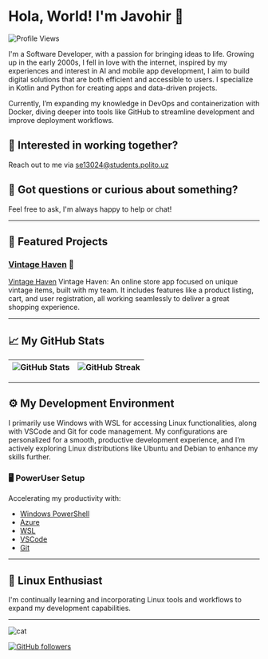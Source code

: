 # Hola, World! I'm Javohir 👋
![Profile Views](https://komarev.com/ghpvc/?username=notlukas18&color=blue)

I'm a Software Developer, with a passion for bringing ideas to life. Growing up in the early 2000s, I fell in love with the internet, inspired by my experiences and interest in AI and mobile app development, I aim to build digital solutions that are both efficient and accessible to users. I specialize in Kotlin and Python for creating apps and data-driven projects.

Currently, I’m expanding my knowledge in DevOps and containerization with Docker, diving deeper into tools like GitHub to streamline development and improve deployment workflows.

## 💼 Interested in working together?
Reach out to me via se13024@students.polito.uz

## 💬 Got questions or curious about something?
Feel free to ask, I'm always happy to help or chat!

---

## 🌟 Featured Projects
### [Vintage Haven](https://github.com/notlukas18/Vintage-Haven) 🧸
[Vintage Haven](https://github.com/notlukas18/Vintage-Haven) Vintage Haven: An online store app focused on unique vintage items, built with my team. It includes features like a product listing, cart, and user registration, all working seamlessly to deliver a great shopping experience.

---

## 📈 My GitHub Stats
| ![GitHub Stats](https://github-readme-stats.vercel.app/api?username=notlukas18&show_icons=true&theme=github) | ![GitHub Streak](https://github-readme-streak-stats.herokuapp.com/?user=notlukas18&theme=github) |
| --- | --- |

---

## ⚙️ My Development Environment
I primarily use Windows with WSL for accessing Linux functionalities, along with VSCode and Git for code management. My configurations are personalized for a smooth, productive development experience, and I’m actively exploring Linux distributions like Ubuntu and Debian to enhance my skills further.

### 🖥️ PowerUser Setup
Accelerating my productivity with:
- [Windows PowerShell](https://docs.microsoft.com/en-us/powershell/)
- [Azure](https://azure.microsoft.com/)
- [WSL](https://docs.microsoft.com/en-us/windows/wsl/)
- [VSCode](https://code.visualstudio.com/)
- [Git](https://git-scm.com/)

---

## 🐧 Linux Enthusiast
I'm continually learning and incorporating Linux tools and workflows to expand my development capabilities.

---
![cat](https://github.com/user-attachments/assets/63dd3968-7bda-4dc3-b5dd-ac7cca63c680)

[![GitHub followers](https://img.shields.io/github/followers/notlukas18?label=Follow&style=social)](https://github.com/notlukas18)
